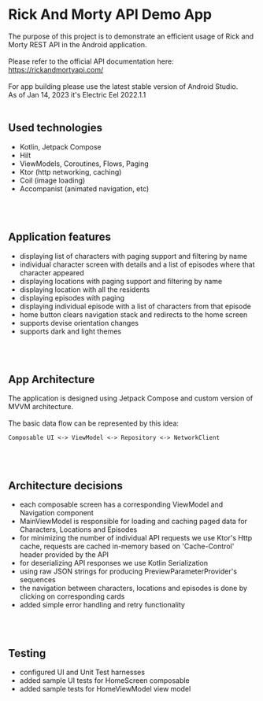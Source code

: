 # Rick And Morty API Demo App

The purpose of this project is to demonstrate an efficient usage of Rick and Morty REST API
in the Android application.
<br><br>
Please refer to the official API documentation here:
https://rickandmortyapi.com/
<br><br>
For app building please use the latest stable version of Android Studio.
<br>
As of Jan 14, 2023 it's Electric Eel 2022.1.1
<br>
<br>

## Used technologies

- Kotlin, Jetpack Compose
- Hilt
- ViewModels, Coroutines, Flows, Paging
- Ktor (http networking, caching)
- Coil (image loading)
- Accompanist (animated navigation, etc)

<br>
<br>

## Application features

- displaying list of characters with paging support and filtering by name 
- individual character screen with details and a list of episodes where that character appeared 
- displaying locations with paging support and filtering by name
- displaying location with all the residents
- displaying episodes with paging
- displaying individual episode with a list of characters from that episode  
- home button clears navigation stack and redirects to the home screen
- supports devise orientation changes
- supports dark and light themes

<br>
<br>


## App Architecture

The application is designed using Jetpack Compose and custom version of MVVM architecture.
<br>
<br>
The basic data flow can be represented by this idea:
<br>

```
Composable UI <-> ViewModel <-> Repository <-> NetworkClient  
```

<br>
<br>

## Architecture decisions

- each composable screen has a corresponding ViewModel and Navigation component
- MainViewModel is responsible for loading and caching paged data for Characters, Locations and Episodes
- for minimizing the number of individual API requests we use Ktor's Http cache, requests are cached in-memory based on 'Cache-Control' header provided by the API
- for deserializing API responses we use Kotlin Serialization
- using raw JSON strings for producing PreviewParameterProvider's sequences
- the navigation between characters, locations and episodes is done by clicking on corresponding
  cards
- added simple error handling and retry functionality

<br>
<br>

## Testing

- configured UI and Unit Test harnesses
- added sample UI tests for HomeScreen composable
- added sample tests for HomeViewModel view model

